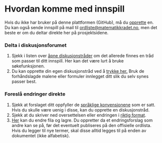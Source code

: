 # Hvordan komme med innspill
Hvis du ikke har bruker på denne plattformen (GitHub), må du [opprette](https://github.com/join?return_to=https%3A%2F%2Fgithub.com%2Fjfremstad%2Fmatematisk_ordliste%2Fblob%2Fmaster%2Fdokumentasjon%2Finnspill.md) en.
Du kan også sende innspill på mail til [ordliste@matematikkradet.no](mailto:ordliste@matematikkradet.no), men det beste er om du deltar direkte her på prosjektsidene.
		
### Delta i diskusjonsforumet
1. Sjekk i listen over [åpne diskusjonstråder](https://github.com/jfremstad/matematisk_ordliste/issues)
   om det allerede finnes en tråd som passer til ditt innspill. Her kan det være lurt å bruke søkefunksjonen.
2. Du kan opprette din egen diskusjonstråd ved å [trykke her.](https://github.com/jfremstad/matematisk_ordliste/issues/new/choose) Bruk de forhåndslagde malene eller formuler innlegget ditt slik du selv synes passer best.

### Foreslå endringer direkte
1. Sjekk at forslaget ditt oppfyller de [språklige konvensjonene](spraklige_konvensjoner.md) som er satt.
   Hvis du skulle være uenig i disse, kan du opprette en diskusjonstråd.
2. Sjekk at du skriver ned oversettelsen eller endringen i [riktig format](foering_av_termer.md). 
3. [Her](https://github.com/jfremstad/matematisk_ordliste/edit/master/verifiserte_termer.csv) kan du endre fila og lagre.
   Du oppretter da et endringsforslag som andre kan se på, før det eventuelt publiseres på den offisielle ordlista.
   Hvis du legger til nye termer, skal disse alltid legges til på enden av dokumentet (ikke alfabetisk).
